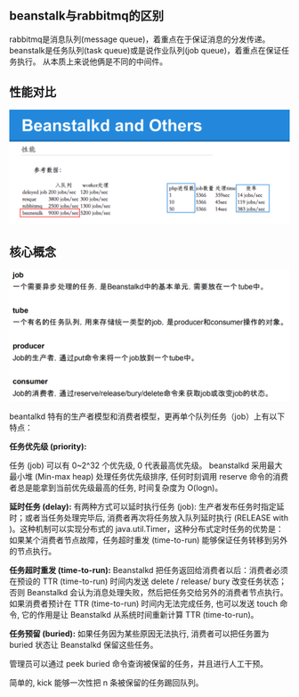 

## beanstalk与rabbitmq的区别

rabbitmq是消息队列(message queue)，着重点在于保证消息的分发传递。
beanstalk是任务队列(task queue)或是说作业队列(job queue)，着重点在保证任务执行。
从本质上来说他俩是不同的中间件。

## 性能对比

![image-20200726181701945](imgs/image-20200726181701945.png)

## 核心概念

![image-20200726181753092](imgs/image-20200726181753092.png)

beantalkd  特有的生产者模型和消费者模型，更再单个队列任务（job）上有以下特点：

**任务优先级 (priority):**

任务 (job) 可以有 0~2^32 个优先级, 0 代表最高优先级。 beanstalkd 采用最大最小堆 (Min-max heap) 处理任务优先级排序, 任何时刻调用 reserve 命令的消费者总是能拿到当前优先级最高的任务, 时间复杂度为 O(logn)。

**延时任务 (delay):**
有两种方式可以延时执行任务 (job): 生产者发布任务时指定延时；或者当任务处理完毕后, 消费者再次将任务放入队列延时执行 (RELEASE with )。这种机制可以实现分布式的 java.util.Timer，这种分布式定时任务的优势是：如果某个消费者节点故障，任务超时重发 (time-to-run) 能够保证任务转移到另外的节点执行。

**任务超时重发 (time-to-run):**
Beanstalkd 把任务返回给消费者以后：消费者必须在预设的 TTR (time-to-run) 时间内发送 delete / release/ bury 改变任务状态；否则 Beanstalkd 会认为消息处理失败，然后把任务交给另外的消费者节点执行。如果消费者预计在 TTR (time-to-run) 时间内无法完成任务, 也可以发送 touch 命令, 它的作用是让 Beanstalkd 从系统时间重新计算 TTR (time-to-run)。

**任务预留 (buried):**
如果任务因为某些原因无法执行, 消费者可以把任务置为 buried 状态让 Beanstalkd 保留这些任务。

管理员可以通过 peek buried 命令查询被保留的任务，并且进行人工干预。

简单的, kick 能够一次性把 n 条被保留的任务踢回队列。

